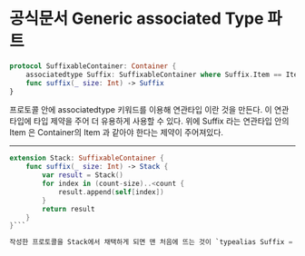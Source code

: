 # 공식문서 Generic associated Type 파트

```swift
protocol SuffixableContainer: Container {
    associatedtype Suffix: SuffixableContainer where Suffix.Item == Item
    func suffix(_ size: Int) -> Suffix
}
```

프로토콜 안에 associatedtype 키워드를 이용해 연관타입 이란 것을 만든다. 이 연관타입에 타입 제약을 주어 더 유용하게 사용할 수 있다. 위에 Suffix 라는 연관타입 안의 Item 은 Container의 Item 과 같아야 한다는 제약이 주어져있다. 

---
```swift
extension Stack: SuffixableContainer {
    func suffix(_ size: Int) -> Stack {
        var result = Stack()
        for index in (count-size)..<count {
            result.append(self[index])
        }
        return result
    }
}```

작성한 프로토콜을 Stack에서 채택하게 되면 맨 처음에 뜨는 것이 `typealias Suffix = ` 이다. 이 안에 타입을 적어주게 되면 그에 맞게 `func suffix(_size: Int) -> ` 에 반환값이 지정된다.
